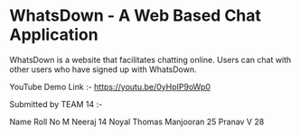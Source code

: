 # WhatsDown - A Web Based Chat Application

WhatsDown is a website that facilitates chatting online. Users can chat with other users who have signed up with WhatsDown.

YouTube Demo Link :- https://youtu.be/0yHpIP9oWp0

Submitted by TEAM 14 :-

Name                        Roll No
M Neeraj                    14
Noyal Thomas Manjooran      25
Pranav V                    28
